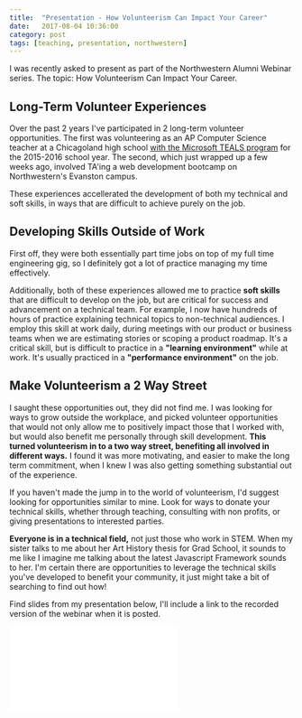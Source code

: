 ```yaml
---
title:  "Presentation - How Volunteerism Can Impact Your Career"
date:   2017-08-04 10:36:00
category: post
tags: [teaching, presentation, northwestern]
---
```


I was recently asked to present as part of the Northwestern Alumni Webinar series. The topic: How Volunteerism Can Impact Your Career.

## Long-Term Volunteer Experiences

Over the past 2 years I've participated in 2 long-term volunteer opportunities. The first was volunteering as an AP Computer Science teacher at a Chicagoland high school [with the Microsoft TEALS program][teals] for the 2015-2016 school year. The second, which just wrapped up a few weeks ago, involved TA'ing a web development bootcamp on Northwestern's Evanston campus.

These experiences accellerated the development of both my technical and soft skills, in ways that are difficult to achieve purely on the job.

## Developing Skills Outside of Work

First off, they were both essentially part time jobs on top of my full time engineering gig, so I definitely got a lot of practice managing my time effectively.

Additionally, both of these experiences allowed me to practice **soft skills** that are difficult to develop on the job, but are critical for success and advancement on a technical team. For example, I now have hundreds of hours of practice explaining technical topics to non-technical audiences. I employ this skill at work daily, during meetings with our product or business teams when we are estimating stories or scoping a product roadmap. It's a critical skill, but is difficult to practice in a **"learning environment"** while at work. It's usually practiced in a **"performance environment"** on the job.

## Make Volunteerism a 2 Way Street

I saught these opportunities out, they did not find me. I was looking for ways to grow outside the workplace, and picked volunteer opportunities that would not only allow me to positively impact those that I worked with, but would also benefit me personally through skill development. **This turned volunteerism in to a two way street, benefiting all involved in different ways.** I found it was more motivating, and easier to make the long term commitment, when I knew I was also getting something substantial out of the experience.

If you haven't made the jump in to the world of volunteerism, I'd suggest looking for opportunities similar to mine. Look for ways to donate your technical skills, whether through teaching, consulting with non profits, or giving presentations to interested parties.

**Everyone is in a technical field,** not just those who work in STEM. When my sister talks to me about her Art History thesis for Grad School, it sounds to me like I imagine me talking about the latest Javascript Framework sounds to her. I'm certain there are opportunities to leverage the technical skills you've developed to benefit your community, it just might take a bit of searching to find out how!

Find slides from my presentation below, I'll include a link to the recorded version of the webinar when it is posted.

<embed src="/assets/pdf/Volunteering.pdf" />

[teals]: /posts/2016-05-12-school-reflection/
